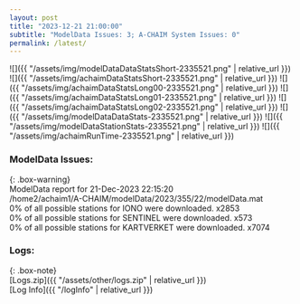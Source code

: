 ```yaml
---
layout: post
title: "2023-12-21 21:00:00"
subtitle: "ModelData Issues: 3; A-CHAIM System Issues: 0"
permalink: /latest/
---
```


![]({{ "/assets/img/modelDataDataStatsShort-2335521.png" | relative_url }})
![]({{ "/assets/img/achaimDataStatsShort-2335521.png" | relative_url }})
![]({{ "/assets/img/achaimDataStatsLong00-2335521.png" | relative_url }})
![]({{ "/assets/img/achaimDataStatsLong01-2335521.png" | relative_url }})
![]({{ "/assets/img/achaimDataStatsLong02-2335521.png" | relative_url }})
![]({{ "/assets/img/modelDataDataStats-2335521.png" | relative_url }})
![]({{ "/assets/img/modelDataStationStats-2335521.png" | relative_url }})
![]({{ "/assets/img/achaimRunTime-2335521.png" | relative_url }})


### ModelData Issues:  
  
{: .box-warning}  
 ModelData report for 21-Dec-2023 22:15:20   
 /home2/achaim1/A-CHAIM/modelData/2023/355/22/modelData.mat   
 0% of all possible stations for IONO were downloaded. x2853   
 0% of all possible stations for SENTINEL were downloaded. x573   
 0% of all possible stations for KARTVERKET were downloaded. x7074   
  


### Logs:  
  
{: .box-note}  
[Logs.zip]({{ "/assets/other/logs.zip" | relative_url }})  
[Log Info]({{ "/logInfo" | relative_url }})  
